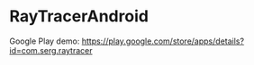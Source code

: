 RayTracerAndroid
================
Google Play demo: https://play.google.com/store/apps/details?id=com.serg.raytracer
